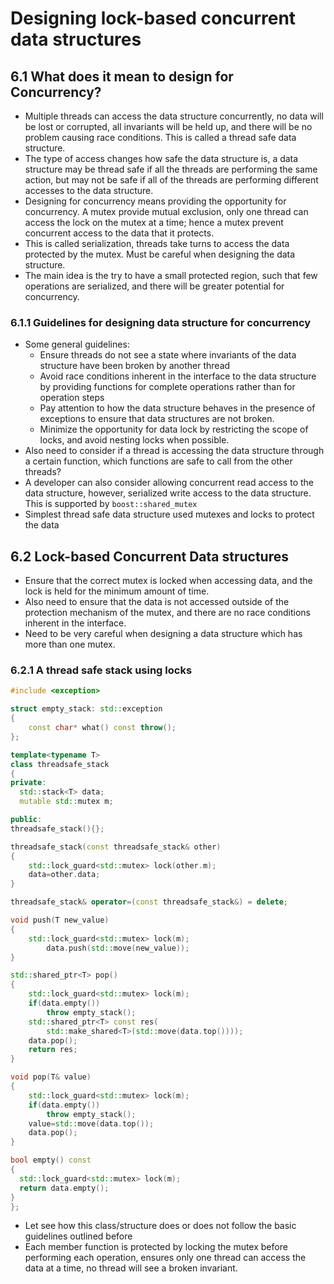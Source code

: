 # Designing lock-based concurrent data structures

## 6.1 What does it mean to design for Concurrency? 
- Multiple threads can access the data structure concurrently, no data will be
lost or corrupted, all invariants will be held up, and there will be no problem
causing race conditions. This is called a thread safe data structure.
- The type of access changes how safe the data structure is, a data structure
may be thread safe if all the threads are performing the same action, but may
not be safe if all of the threads are performing different accesses to the data
structure.
- Designing for concurrency means providing the opportunity for concurrency. A
mutex provide mutual exclusion, only one thread can access the lock on the mutex
at a time; hence a mutex prevent concurrent access to the data that it protects.
- This is called serialization, threads take turns to access the data protected
by the mutex. Must be careful when designing the data structure.
- The main idea is the try to have a small protected region, such that few
operations are serialized, and there will be greater potential for concurrency.

### 6.1.1 Guidelines for designing data structure for concurrency
- Some general guidelines:
  - Ensure threads do not see a state where invariants of the data structure
  have been broken by another thread
  - Avoid race conditions inherent in the interface to the data structure by
  providing functions for complete operations rather than for operation steps
  - Pay attention to how the data structure behaves in the presence of
  exceptions to ensure that data structures are not broken.
  - Minimize the opportunity for data lock by restricting the scope of locks,
  and avoid nesting locks when possible.
- Also need to consider if a thread is accessing the data structure through a
certain function, which functions are safe to call from the other threads?
- A developer can also consider allowing concurrent read access to the data
structure, however, serialized write access to the data structure. This is
supported by `boost::shared_mutex`
- Simplest thread safe data structure used mutexes and locks to protect the data

## 6.2 Lock-based Concurrent Data structures
- Ensure that the correct mutex is locked when accessing data, and the lock is
held for the minimum amount of time. 
- Also need to ensure that the data is not accessed outside of the protection
mechanism of the mutex, and there are no race conditions inherent in the
interface.
- Need to be very careful when designing a data structure which has more than
one mutex.

### 6.2.1 A thread safe stack using locks
```C++
#include <exception>

struct empty_stack: std::exception
{
	const char* what() const throw();
};

template<typename T>
class threadsafe_stack
{
private:
  std::stack<T> data;
  mutable std::mutex m;

public:
threadsafe_stack(){};

threadsafe_stack(const threadsafe_stack& other)
{
	std::lock_guard<std::mutex> lock(other.m);
	data=other.data;
}

threadsafe_stack& operator=(const threadsafe_stack&) = delete;

void push(T new_value)
{
    std::lock_guard<std::mutex> lock(m);
		data.push(std::move(new_value));
}

std::shared_ptr<T> pop()
{
	std::lock_guard<std::mutex> lock(m);
	if(data.empty())
		throw empty_stack();
	std::shared_ptr<T> const res(
		std::make_shared<T>(std::move(data.top())));
	data.pop();
	return res;
}

void pop(T& value)
{
	std::lock_guard<std::mutex> lock(m);
	if(data.empty())
		throw empty_stack();
	value=std::move(data.top());
	data.pop();
}

bool empty() const
{
  std::lock_guard<std::mutex> lock(m);
  return data.empty();
}
};
```
- Let see how this class/structure does or does not follow the basic guidelines
outlined before
- Each member function is protected by locking the mutex before performing each
operation, ensures only one thread can access the data at a time, no thread will
see a broken invariant.
